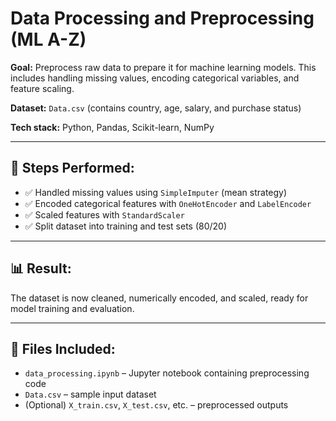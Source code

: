 # Data Processing and Preprocessing (ML A-Z)

**Goal:** Preprocess raw data to prepare it for machine learning models. This includes handling missing values, encoding categorical variables, and feature scaling.

**Dataset:** `Data.csv` (contains country, age, salary, and purchase status)

**Tech stack:** Python, Pandas, Scikit-learn, NumPy

---

## 🔧 Steps Performed:

- ✅ Handled missing values using `SimpleImputer` (mean strategy)
- ✅ Encoded categorical features with `OneHotEncoder` and `LabelEncoder`
- ✅ Scaled features with `StandardScaler`
- ✅ Split dataset into training and test sets (80/20)

---

## 📊 Result:

The dataset is now cleaned, numerically encoded, and scaled, ready for model training and evaluation.

---

## 📁 Files Included:

- `data_processing.ipynb` – Jupyter notebook containing preprocessing code
- `Data.csv` – sample input dataset
- (Optional) `X_train.csv`, `X_test.csv`, etc. – preprocessed outputs

